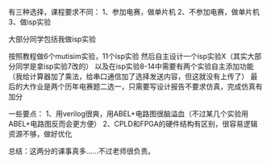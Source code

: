 有三种选择，课程要求不同：
1、参加电赛，做单片机
2、不参加电赛，做单片机
3、做isp实验

大部分同学包括我做isp实验

按照教程做6个mutisim实验，11个isp实验
然后自主设计一个isp实验X（其实大部分同学是拿isp实验7改的）
以及在isp实验8-14中需要有两个实验自主添加功能（我给计算器加了乘法，给串口通信加了选择发送内容，但这就没有上传了）
最后的大作业是两个历年电赛题二选一，只需要写设计报告不要求仿真，完成仿真有加分

一些要点：
1、用verilog很爽，用ABEL+电路图很脑溢血（不过某几个实验用ABEL+电路图反而会更方便）
2、CPLD和FPGA的硬件结构有区别，很容易逻辑资源不够，做好优化

总结：这两分的课事真多......不过老师很负责。
